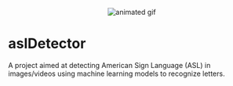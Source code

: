 <p align="center">
  <img src="https://github.com/user-attachments/assets/b8e91a75-371d-4f85-a8a4-cdcc0c28fa97" alt="animated gif">
</p>

# aslDetector
A project aimed at detecting American Sign Language (ASL) in images/videos using machine learning models to recognize letters.
